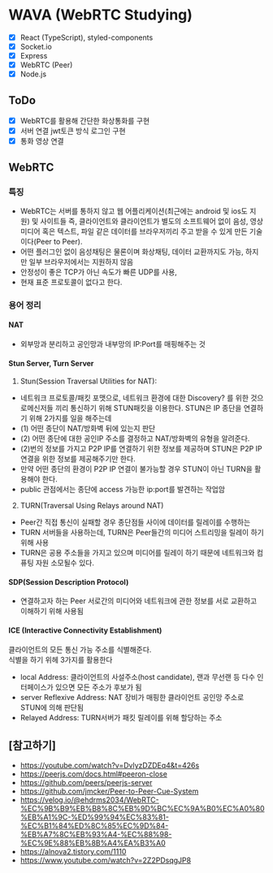 # WAVA (WebRTC Studying)

- [x] React (TypeScript), styled-components
- [x] Socket.io
- [x] Express
- [x] WebRTC (Peer)
- [x] Node.js

## ToDo

- [x] WebRTC를 활용해 간단한 화상통화를 구현
- [x] 서버 연결 jwt토큰 방식 로그인 구현
- [x] 통화 영상 연결

## WebRTC

### 특징

- WebRTC는 서버를 통하지 않고 웹 어플리케이션(최근에는 android 및 ios도 지원) 및 사이트들 즉, 클라이언트와 클라이언트가 별도의 소프트웨어 없이 음성, 영상 미디어 혹은 텍스트, 파일 같은 데이터를 브라우저끼리 주고 받을 수 있게 만든 기술이다(Peer to Peer).
- 어떤 플러그인 없이 음성채팅은 물론이며 화상채팅, 데이터 교환까지도 가능, 하지만 일부 브라우저에서는 지원하지 않음
- 안정성이 좋은 TCP가 아닌 속도가 빠른 UDP를 사용,
- 현재 표준 프로토콜이 없다고 한다.

### 용어 정리

#### NAT

- 외부망과 분리하고 공인망과 내부망의 IP:Port를 매핑해주는 것

#### Stun Server, Turn Server

1. Stun(Session Traversal Utilities for NAT):

- 네트워크 프로토콜/패킷 포맷으로, 네트워크 환경에 대한 Discovery? 를 위한 것으로메신저들 끼리 통신하기 위해 STUN패킷을 이용한다. STUN은 IP 종단을 연결하기 위해 2가지를 일을 해주는데<br/>
- (1) 어떤 종단이 NAT/방화벽 뒤에 있는지 판단<br/>
- (2) 어떤 종단에 대한 공인IP 주소를 결정하고 NAT/방화벽의 유형을 알려준다. <br/>
- (2)번의 정보를 가지고 P2P IP를 연결하기 위한 정보를 제공하며 STUN은 P2P IP연결을 위한 정보를 제공해주기만 한다.<br/>
- 만약 어떤 종단의 환경이 P2P IP 연결이 불가능할 경우 STUN이 아닌 TURN을 활용해야 한다.<br/>
- public 관점에서는 종단에 access 가능한 ip:port를 발견하는 작업암

2. TURN(Traversal Using Relays around NAT)

- Peer간 직접 통신이 실패할 경우 종단점들 사이에 데이터를 릴레이를 수행하는<br/>
- TURN 서버들을 사용하는데, TURN은 Peer들간의 미디어 스트리밍을 릴레이 하기 위해 사용<br/>
- TURN은 공용 주소들을 가지고 있으며 미디어를 릴레이 하기 때문에 네트워크와 컴퓨팅 자원 소모될수 있다.<br/>

#### SDP(Session Description Protocol)

- 연결하고자 하는 Peer 서로간의 미디어와 네트워크에 관한 정보를 서로 교환하고 이해하기 위해 사용됨

#### ICE (Interactive Connectivity Establishment)

클라이언트의 모든 통신 가능 주소를 식별해준다.<br/>
식별을 하기 위헤 3가지를 활용한다<br/>

- local Address: 클라이언트의 사설주소(host candidate), 랜과 무선랜 등 다수 인터페이스가 있으면 모든 주소가 후보가 됨
- server Reflexive Address: NAT 장비가 매핑한 클라이언트 공인망 주소로 STUN에 의해 판단됨
- Relayed Address: TURN서버가 패킷 릴레이를 위해 할당하는 주소

## [참고하기]

- https://youtube.com/watch?v=DvlyzDZDEq4&t=426s
- https://peerjs.com/docs.html#peeron-close
- https://github.com/peers/peerjs-server
- https://github.com/jmcker/Peer-to-Peer-Cue-System
- https://velog.io/@ehdrms2034/WebRTC-%EC%9B%B9%EB%B8%8C%EB%9D%BC%EC%9A%B0%EC%A0%80%EB%A1%9C-%ED%99%94%EC%83%81-%EC%B1%84%ED%8C%85%EC%9D%84-%EB%A7%8C%EB%93%A4-%EC%88%98-%EC%9E%88%EB%8B%A4%EA%B3%A0
- https://alnova2.tistory.com/1110
- https://www.youtube.com/watch?v=2Z2PDsqgJP8
